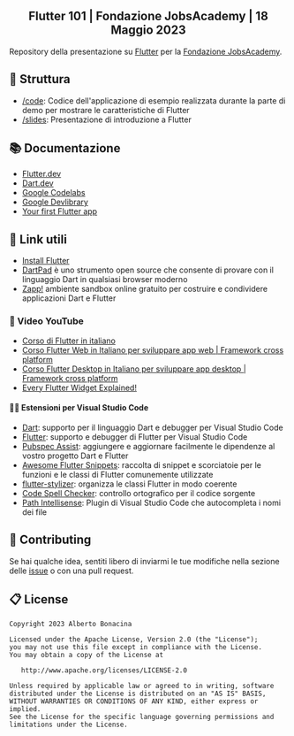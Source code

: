 <div align="center">
  <h2>Flutter 101 | Fondazione JobsAcademy | 18 Maggio 2023</h2>
</div>

Repository della presentazione su [Flutter](https://flutter.dev/) per la [Fondazione JobsAcademy](https://jac-its.it/).

## 🧬 Struttura

* [/code](/code/flutter_jac/): Codice dell'applicazione di esempio realizzata durante la parte di demo per mostrare le caratteristiche di Flutter
* [/slides](/slides/): Presentazione di introduzione a Flutter

## 📚 Documentazione

* [Flutter.dev](https://flutter.dev/)
* [Dart.dev](https://dart.dev/)
* [Google Codelabs](https://codelabs.developers.google.com/?product=flutter)
* [Google Devlibrary](https://devlibrary.withgoogle.com/products/flutter?sort=updated)
* [Your first Flutter app](https://codelabs.developers.google.com/codelabs/flutter-codelab-first#0)

## 🔗 Link utili

* [Install Flutter](https://docs.flutter.dev/get-started/install)
* [DartPad](https://www.dartpad.dev/) è uno strumento open source che consente di provare con il linguaggio Dart in qualsiasi browser moderno
* [Zapp!](https://zapp.run/) ambiente sandbox online gratuito per costruire e condividere applicazioni Dart e Flutter

### 🎥 Video YouTube

* [Corso di Flutter in italiano](https://www.youtube.com/playlist?list=PLRQ3fAbkE3MZcEUKbJEHdxEe63aEzvKAw)
* [Corso Flutter Web in Italiano per sviluppare app web | Framework cross platform](https://www.youtube.com/watch?v=7lBwVSo1_gg)
* [Corso Flutter Desktop in Italiano per sviluppare app desktop | Framework cross platform](https://www.youtube.com/watch?v=abitI1uRelw)
* [Every Flutter Widget Explained!](https://www.youtube.com/watch?v=kj_tldMmu4w)

#### 🧑‍💻 Estensioni per Visual Studio Code

* [Dart](https://marketplace.visualstudio.com/items?itemName=Dart-Code.dart-code): supporto per il linguaggio Dart e debugger per Visual Studio Code
* [Flutter](https://marketplace.visualstudio.com/items?itemName=Dart-Code.flutter): supporto e debugger di Flutter per Visual Studio Code
* [Pubspec Assist](https://marketplace.visualstudio.com/items?itemName=jeroen-meijer.pubspec-assist): aggiungere e aggiornare facilmente le dipendenze al vostro progetto Dart e Flutter
* [Awesome Flutter Snippets](https://marketplace.visualstudio.com/items?itemName=Nash.awesome-flutter-snippets): raccolta di snippet e scorciatoie per le funzioni e le classi di Flutter comunemente utilizzate
* [flutter-stylizer](https://marketplace.visualstudio.com/items?itemName=gmlewis-vscode.flutter-stylizer): organizza le classi Flutter in modo coerente
* [Code Spell Checker](https://marketplace.visualstudio.com/items?itemName=streetsidesoftware.code-spell-checker): controllo ortografico per il codice sorgente
* [Path Intellisense](https://marketplace.visualstudio.com/items?itemName=christian-kohler.path-intellisense): Plugin di Visual Studio Code che autocompleta i nomi dei file

## 💎 Contributing

Se hai qualche idea, sentiti libero di inviarmi le tue modifiche nella sezione delle [issue](https://github.com/polilluminato/presentazione-flutter-jac-2023/issues) o con una pull request.

## 📋 License

```
Copyright 2023 Alberto Bonacina

Licensed under the Apache License, Version 2.0 (the "License");
you may not use this file except in compliance with the License.
You may obtain a copy of the License at

   http://www.apache.org/licenses/LICENSE-2.0

Unless required by applicable law or agreed to in writing, software
distributed under the License is distributed on an "AS IS" BASIS,
WITHOUT WARRANTIES OR CONDITIONS OF ANY KIND, either express or implied.
See the License for the specific language governing permissions and
limitations under the License.
```
